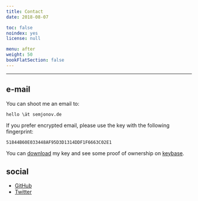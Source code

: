 ```yaml
---
title: Contact
date: 2018-08-07

toc: false
noindex: yes
license: null

menu: after
weight: 50
bookFlatSection: false
---
```


---

## e-mail

You can shoot me an email to:

    hello \ät semjonov.de

If you prefer encrypted email, please use the key with the following fingerprint:

    51844B60E033448AF95D3D1314DDF1F6663C02E1

You can [download] my key and see some proof of ownership on [keybase].

[download]: https://keybase.io/ansemjo/pgp_keys.asc?fingerprint=51844b60e033448af95d3d1314ddf1f6663c02e1 "Download 0x14DDF1F6663C02E1 directly."
[keybase]: https://keybase.io/ansemjo "Keybase Identity: ansemjo"

## social

* [GitHub](https://github.com/ansemjo "GitHub user: ansemjo")
* [Twitter](https://twitter.com/ansemjo "Twitter: @ansemjo")
